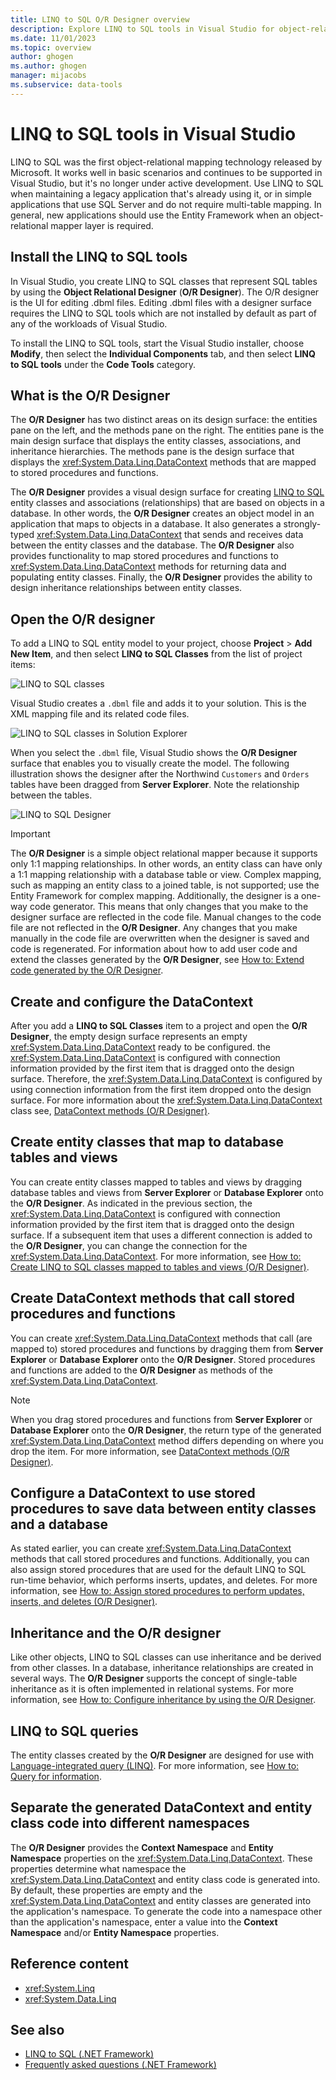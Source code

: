 ```yaml
---
title: LINQ to SQL O/R Designer overview
description: Explore LINQ to SQL tools in Visual Studio for object-relational mapping, including the Object Relational Designer (O/R Designer).
ms.date: 11/01/2023
ms.topic: overview
author: ghogen
ms.author: ghogen
manager: mijacobs
ms.subservice: data-tools
---
```


# LINQ to SQL tools in Visual Studio

LINQ to SQL was the first object-relational mapping technology released by Microsoft. It works well in basic scenarios and continues to be supported in Visual Studio, but it's no longer under active development. Use LINQ to SQL when maintaining a legacy application that's already using it, or in simple applications that use SQL Server and do not require multi-table mapping. In general, new applications should use the Entity Framework when an object-relational mapper layer is required.

## Install the LINQ to SQL tools

In Visual Studio, you create LINQ to SQL classes that represent SQL tables by using the **Object Relational Designer** (**O/R Designer**). The O/R designer is the UI for editing .dbml files. Editing .dbml files with a designer surface requires the LINQ to SQL tools which are not installed by default as part of any of the workloads of Visual Studio.

To install the LINQ to SQL tools, start the Visual Studio installer, choose **Modify**, then select the **Individual Components** tab, and then select **LINQ to SQL tools** under the **Code Tools** category.

## What is the O/R Designer

The **O/R Designer** has two distinct areas on its design surface: the entities pane on the left, and the methods pane on the right. The entities pane is the main design surface that displays the entity classes, associations, and inheritance hierarchies. The methods pane is the design surface that displays the <xref:System.Data.Linq.DataContext> methods that are mapped to stored procedures and functions.

The **O/R Designer** provides a visual design surface for creating [LINQ to SQL](/dotnet/framework/data/adonet/sql/linq/index) entity classes and associations (relationships) that are based on objects in a database. In other words, the **O/R Designer** creates an object model in an application that maps to objects in a database. It also generates a strongly-typed <xref:System.Data.Linq.DataContext> that sends and receives data between the entity classes and the database. The **O/R Designer** also provides functionality to map stored procedures and functions to <xref:System.Data.Linq.DataContext> methods for returning data and populating entity classes. Finally, the **O/R Designer** provides the ability to design inheritance relationships between entity classes.

## Open the O/R designer

To add a LINQ to SQL entity model to your project, choose **Project** > **Add New Item**, and then select **LINQ to SQL Classes** from the list of project items:

![LINQ to SQL classes](../data-tools/media/raddata-linq-to-sql-classes.png)

Visual Studio creates a `.dbml` file and adds it to your solution. This is the XML mapping file and its related code files.

![LINQ to SQL classes in Solution Explorer](../data-tools/media/raddata-linq-to-sql-classes-in-solution-explorer.png)

When you select the `.dbml` file, Visual Studio shows the **O/R Designer** surface that enables you to visually create the model. The following illustration shows the designer after the Northwind `Customers` and `Orders` tables have been dragged from **Server Explorer**. Note the relationship between the tables.

![LINQ to SQL Designer](../data-tools/media/raddata-linq-to-sql-designer.png)

> [!IMPORTANT]
> The **O/R Designer** is a simple object relational mapper because it supports only 1:1 mapping relationships. In other words, an entity class can have only a 1:1 mapping relationship with a database table or view. Complex mapping, such as mapping an entity class to a joined table, is not supported; use the Entity Framework for complex mapping. Additionally, the designer is a one-way code generator. This means that only changes that you make to the designer surface are reflected in the code file. Manual changes to the code file are not reflected in the **O/R Designer**. Any changes that you make manually in the code file are overwritten when the designer is saved and code is regenerated. For information about how to add user code and extend the classes generated by the **O/R Designer**, see [How to: Extend code generated by the O/R Designer](../data-tools/how-to-extend-code-generated-by-the-o-r-designer.md).

## Create and configure the DataContext

After you add a **LINQ to SQL Classes** item to a project and open the **O/R Designer**, the empty design surface represents an empty <xref:System.Data.Linq.DataContext> ready to be configured. the <xref:System.Data.Linq.DataContext> is configured with connection information provided by the first item that is dragged onto the design surface. Therefore, the <xref:System.Data.Linq.DataContext> is configured by using connection information from the first item dropped onto the design surface. For more information about the <xref:System.Data.Linq.DataContext> class see, [DataContext methods (O/R Designer)](../data-tools/datacontext-methods-o-r-designer.md).

## Create entity classes that map to database tables and views

You can create entity classes mapped to tables and views by dragging database tables and views from **Server Explorer** or **Database Explorer** onto the **O/R Designer**. As indicated in the previous section, the <xref:System.Data.Linq.DataContext> is configured with connection information provided by the first item that is dragged onto the design surface. If a subsequent item that uses a different connection is added to the **O/R Designer**, you can change the connection for the <xref:System.Data.Linq.DataContext>. For more information, see [How to: Create LINQ to SQL classes mapped to tables and views (O/R Designer)](../data-tools/how-to-create-linq-to-sql-classes-mapped-to-tables-and-views-o-r-designer.md).

## Create DataContext methods that call stored procedures and functions

You can create <xref:System.Data.Linq.DataContext> methods that call (are mapped to) stored procedures and functions by dragging them from **Server Explorer** or **Database Explorer** onto the **O/R Designer**. Stored procedures and functions are added to the **O/R Designer** as methods of the <xref:System.Data.Linq.DataContext>.

> [!NOTE]
> When you drag stored procedures and functions from **Server Explorer** or **Database Explorer** onto the **O/R Designer**, the return type of the generated <xref:System.Data.Linq.DataContext> method differs depending on where you drop the item. For more information, see [DataContext methods (O/R Designer)](../data-tools/datacontext-methods-o-r-designer.md).

## Configure a DataContext to use stored procedures to save data between entity classes and a database

As stated earlier, you can create <xref:System.Data.Linq.DataContext> methods that call stored procedures and functions. Additionally, you can also assign stored procedures that are used for the default LINQ to SQL run-time behavior, which performs inserts, updates, and deletes. For more information, see [How to: Assign stored procedures to perform updates, inserts, and deletes (O/R Designer)](../data-tools/how-to-assign-stored-procedures-to-perform-updates-inserts-and-deletes-o-r-designer.md).

## Inheritance and the O/R designer

Like other objects, LINQ to SQL classes can use inheritance and be derived from other classes. In a database, inheritance relationships are created in several ways. The **O/R Designer** supports the concept of single-table inheritance as it is often implemented in relational systems. For more information, see [How to: Configure inheritance by using the O/R Designer](../data-tools/how-to-configure-inheritance-by-using-the-o-r-designer.md).

## LINQ to SQL queries

The entity classes created by the **O/R Designer** are designed for use with [Language-integrated query (LINQ)](/dotnet/csharp/linq/). For more information, see [How to: Query for information](/dotnet/framework/data/adonet/sql/linq/how-to-query-for-information).

## Separate the generated DataContext and entity class code into different namespaces

The **O/R Designer** provides the **Context Namespace** and **Entity Namespace** properties on the <xref:System.Data.Linq.DataContext>. These properties determine what namespace the <xref:System.Data.Linq.DataContext> and entity class code is generated into. By default, these properties are empty and the <xref:System.Data.Linq.DataContext> and entity classes are generated into the application's namespace. To generate the code into a namespace other than the application's namespace, enter a value into the **Context Namespace** and/or **Entity Namespace** properties.

## Reference content

- <xref:System.Linq>
- <xref:System.Data.Linq>

## See also

- [LINQ to SQL (.NET Framework)](/dotnet/framework/data/adonet/sql/linq/index)
- [Frequently asked questions (.NET Framework)](/dotnet/framework/data/adonet/sql/linq/frequently-asked-questions)
